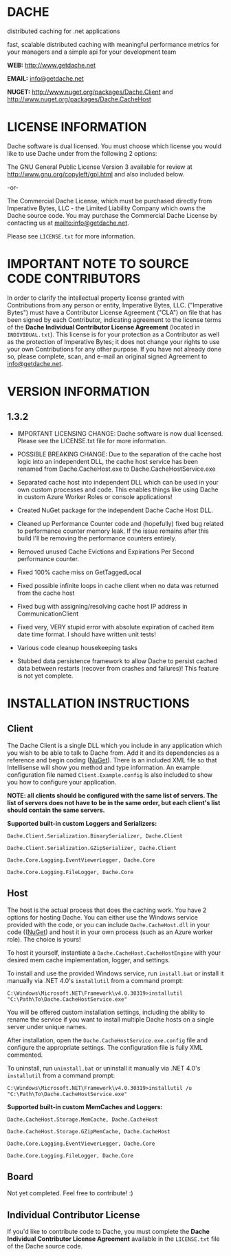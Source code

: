 DACHE
===========


distributed caching for .net applications 

fast, scalable distributed caching with meaningful performance metrics for your managers and a simple api for your development team

**WEB:**   http://www.getdache.net

**EMAIL:** [info@getdache.net](mailto:info@getdache.net)

**NUGET:** http://www.nuget.org/packages/Dache.Client and http://www.nuget.org/packages/Dache.CacheHost


LICENSE INFORMATION
============================================


Dache software is dual licensed. You must choose which license you 
would like to use Dache under from the following 2 options:

The GNU General Public License Version 3 available for review 
at <http://www.gnu.org/copyleft/gpl.html> and also included below.

-or-

The Commercial Dache License, which must be purchased directly 
from Imperative Bytes, LLC - the Limited Liability Company which 
owns the Dache source code. You may purchase the Commercial Dache 
License by contacting us at <mailto:info@getdache.net>.

Please see `LICENSE.txt` for more information.


IMPORTANT NOTE TO SOURCE CODE CONTRIBUTORS
============================================


In order to clarify the intellectual property license granted with Contributions from any person or entity, Imperative Bytes, LLC. 
("Imperative Bytes") must have a Contributor License Agreement ("CLA") on file that has been signed by each Contributor, indicating 
agreement to the license terms of the **Dache Individual Contributor License Agreement** (located in `INDIVIDUAL.txt`). This license 
is for your protection as a Contributor as well as the protection of Imperative Bytes; it does not change your rights to use your own 
Contributions for any other purpose. If you have not already done so, please complete, scan, and e-mail an original signed Agreement 
to [info@getdache.net](mailto:info@getdache.net).


VERSION INFORMATION
============================================


1.3.2
------------------

- IMPORTANT LICENSING CHANGE: Dache software is now dual licensed. Please see the LICENSE.txt file for more information.

- POSSIBLE BREAKING CHANGE: Due to the separation of the cache host logic into an independent DLL, the cache host service has been renamed from Dache.CacheHost.exe to Dache.CacheHostService.exe

- Separated cache host into independent DLL which can be used in your own custom processes and code. This enables things like using Dache in custom Azure Worker Roles or console applications!

- Created NuGet package for the independent Dache Cache Host DLL.

- Cleaned up Performance Counter code and (hopefully) fixed bug related to performance counter memory leak. If the issue remains after this build I'll be removing the performance counters entirely.

- Removed unused Cache Evictions and Expirations Per Second performance counter.

- Fixed 100% cache miss on GetTaggedLocal

- Fixed possible infinite loops in cache client when no data was returned from the cache host

- Fixed bug with assigning/resolving cache host IP address in CommunicationClient

- Fixed very, VERY stupid error with absolute expiration of cached item date time format. I should have written unit tests!

- Various code cleanup housekeeping tasks

- Stubbed data persistence framework to allow Dache to persist cached data between restarts (recover from crashes and failures)! This feature is not yet complete.


INSTALLATION INSTRUCTIONS
============================================


Client
--------


The Dache Client is a single DLL which you include in any application which you wish to be able 
to talk to Dache from. Add it and its dependencies as a reference and begin coding ([NuGet](http://www.nuget.org/packages/Dache.Client)). There is an included 
XML file so that Intellisense will show you method and type information. An example configuration file named 
`Client.Example.config` is also included to show you how to configure your application.

**NOTE: all clients should be configured with the same list of servers. The list of servers does 
not have to be in the same order, but each client's list should contain the same servers.**

**Supported built-in custom Loggers and Serializers:**

`Dache.Client.Serialization.BinarySerializer, Dache.Client`

`Dache.Client.Serialization.GZipSerializer, Dache.Client`

`Dache.Core.Logging.EventViewerLogger, Dache.Core`

`Dache.Core.Logging.FileLogger, Dache.Core`


Host
--------


The host is the actual process that does the caching work. You have 2 options for hosting Dache. 
You can either use the Windows service provided with the code, or you can include `Dache.CacheHost.dll` 
in your code (([NuGet](http://www.nuget.org/packages/Dache.CacheHost)) and host it in your own process 
(such as an Azure worker role). The choice is yours!

To host it yourself, instantiate a `Dache.CacheHost.CacheHostEngine` with your desired mem cache 
implementation, logger, and settings.

To install and use the provided Windows service, run `install.bat` or
install it manually via .NET 4.0's `installutil` from a command prompt:

`C:\Windows\Microsoft.NET\Framework\v4.0.30319>installutil "C:\Path\To\Dache.CacheHostService.exe"`

You will be offered custom installation settings, including the ability to rename the 
service if you want to install multiple Dache hosts on a single server under unique names.

After installation, open the `Dache.CacheHostService.exe.config` file and configure the appropriate 
settings. The configuration file is fully XML commented.

To uninstall, run `uninstall.bat` or uninstall it manually via .NET 4.0's `installutil` from a command prompt:

`C:\Windows\Microsoft.NET\Framework\v4.0.30319>installutil /u "C:\Path\To\Dache.CacheHostService.exe"`

**Supported built-in custom MemCaches and Loggers:**

`Dache.CacheHost.Storage.MemCache, Dache.CacheHost`

`Dache.CacheHost.Storage.GZipMemCache, Dache.CacheHost`

`Dache.Core.Logging.EventViewerLogger, Dache.Core`

`Dache.Core.Logging.FileLogger, Dache.Core`


Board
--------


Not yet completed. Feel free to contribute! :)


Individual Contributor License
--------


If you'd like to contribute code to Dache, you must complete the **Dache Individual Contributor License Agreement** available in the `LICENSE.txt` file of the 
Dache source code.